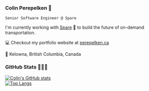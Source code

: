 ### Colin Perepelken 👋
`Senior Software Engineer @ Spare`

I'm currently working with [Spare](https://sparelabs.com/en) 🚌 to build the future of on-demand transportation.

💻 Checkout my portfolio website at [perepelken.ca](https://perepelken.ca)

🏡 Kelowna, British Columbia, Canada


### GitHub Stats 👨🏼‍💻
[![Colin's GitHub stats](https://github-readme-stats.vercel.app/api?username=colinperepelken&theme=github_dark&show_icons=true)](https://github.com/anuraghazra/github-readme-stats)  
[![Top Langs](https://github-readme-stats.vercel.app/api/top-langs/?username=colinperepelken&theme=dark)](https://github.com/anuraghazra/github-readme-stats)




<!--
**colinperepelken/colinperepelken** is a ✨ _special_ ✨ repository because its `README.md` (this file) appears on your GitHub profile.

Here are some ideas to get you started:

- 🔭 I’m currently working on ...
- 🌱 I’m currently learning ...
- 👯 I’m looking to collaborate on ...
- 🤔 I’m looking for help with ...
- 💬 Ask me about ...
- 📫 How to reach me: ...
- 😄 Pronouns: ...
- ⚡ Fun fact: ...
-->
